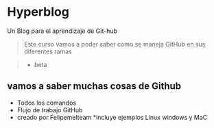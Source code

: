 # Hyperblog

Un Blog para el aprendizaje de Git-hub

> Este curso vamos a poder saber como se maneja GitHub en sus diferentes ramas 

> - beta

## vamos a saber muchas cosas de Github

* Todos los comandos
* Flujo de trabajo GitHub
* creado por Felipemelteam
*incluye ejemplos Linux windows y MaC